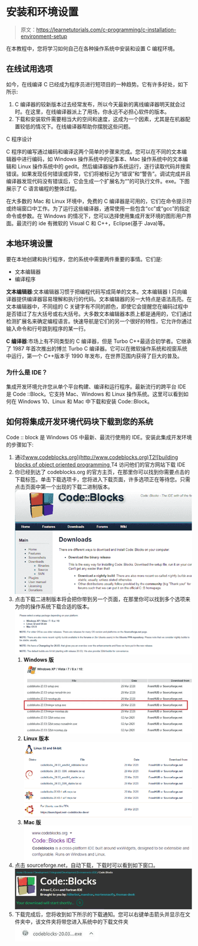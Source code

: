 # 安装和环境设置

> 原文：<https://learnetutorials.com/c-programming/c-installation-environment-setup>

在本教程中，您将学习如何自己在各种操作系统中安装和设置 C 编程环境。

## 在线试用选项

如今，在线编译 C 已经成为程序员进行短项目的一种趋势。它有许多好处，如下所示:

1.  C 编译器的较新版本过去经常发布，所以今天最新的离线编译器明天就会过时。在这里，在线编译器派上了用场，你永远不必担心软件的版本。
2.  下载和安装软件需要相当大的空间和速度，这成为一个因素，尤其是在机器配置较低的情况下。在线编译器帮助你摆脱这些问题。

C 程序设计

C 程序的编写通过编码和编译这两个简单的步骤来完成。您可以在不同的文本编辑器中进行编码，如 Windows 操作系统中的记事本、Mac 操作系统中的文本编辑和 Linux 操作系统中的 gedit。然后编译器操作系统运行，逐行读取代码并搜索错误。如果发现任何错误或异常，它们将被标记为“错误”和“警告”。调试完成并且编译器发现代码没有错误后，它会生成一个扩展名为“”的可执行文件。exe。下图展示了 C 语言编程的整体过程。

在大多数的 Mac 和 Linux 环境中，免费的 C 编译器是可用的，它们在命令提示符或终端窗口中工作。为了运行这些编译器，通常使用一些包含“cc”或“gcc”的指定命令或参数。在 Windows 的情况下，您可以选择使用集成开发环境的图形用户界面。最流行的 ide 有微软的 Visual C 和 C++，Eclipse(基于 Java)等。

## 本地环境设置

要在本地创建和执行程序，您的系统中需要两件重要的事情。它们是:

*   文本编辑器
*   编译程序

**文本编辑器**:文本编辑器习惯于把编程代码写成简单的文本。文本编辑器 l 只向编译器提供编译器容易理解和执行的代码。文本编辑器的另一大特点是语法高亮。在文本编辑器中，不同组的 C 关键字有不同的颜色，即使它会提醒您在编码过程中是否错过了左大括号或右大括号。大多数文本编辑器本质上都是通用的，它们通过检测扩展名来确定编程语言。快速导航是它们的另一个很好的特性，它允许你通过输入命令和行号跳到程序的某一行。

**C 编译器**:市场上有不同类型的 C 编译器，但是 Turbo C++最适合初学者。它继承了 1987 年首次推出的博兰 Turbo C 编译器。它可以在微软操作系统和视窗系统中运行，第一个 C++版本于 1990 年发布，在世界范围内获得了巨大的普及。

### 为什么是 IDE？

集成开发环境允许您从单个平台构建、编译和运行程序。最新流行的跨平台 IDE 是 Code ::Block。它支持 Mac、Windows 和 Linux 操作系统。这里可以看到如何在 Windows 10、Linux 和 Mac 中下载和安装 Code::Block。

## 如何将集成开发环境代码块下载到您的系统

Code :: block 是 Windows OS 中最新、最流行使用的 IDE。安装此集成开发环境的步骤如下:

1.  通过[www.codeblocks.org](http://www.codeblocks.org)T2![building blocks of object oriented programming ](img/a3d32d197bd97be0a8ff79bf3c4e29f2.png)T4 访问他们的官方网站下载 IDE
2.  你已经到达了 codeblocks.org 的官方主页，在那里你可以找到你需要点击的下载标签。单击下载选项卡，您将进入下载页面，许多选项正在等待您。只需点击页面中第一个出现的下载二进制版本。![building blocks of object oriented programming ](img/6b88c0e402323a20286ba37bddbfcb5c.png)
3.  点击下载二进制版本将会把你带到另一个页面，在那里你可以找到多个选项来为你的操作系统下载合适的版本。![building blocks of object oriented programming ](img/3982ccddf16e010461867bce96ef8b75.png)
    1.  **Windows 版**![building blocks of object oriented programming ](img/eaf6aee9a366cdc374006500772f5884.png)
    2.  **Linux 版本**![building blocks of object oriented programming ](img/ed74b33acb653aa644a83c8337630376.png)
    3.  **Mac 版**![building blocks of object oriented programming ](img/a3d32d197bd97be0a8ff79bf3c4e29f2.png)
4.  点击 sourceforge.net，自动下载，下载时可以看到如下窗口。![building blocks of object oriented programming ](img/d2fab283a04ecf5f2ddd19128d467ed6.png)
5.  下载完成后，您将收到如下所示的下载通知。您可以右键单击箭头并显示在文件夹中，该文件夹将带您进入系统中的下载文件夹![building blocks of object oriented programming ](img/88cb3c6dc1a6dd921d838b15201ac0e0.png)